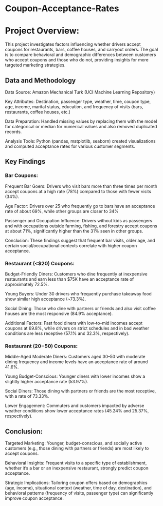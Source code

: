 # Coupon-Acceptance-Rates

# **Project Overview:**
This project investigates factors influencing whether drivers accept coupons for restaurants, bars, coffee houses, and carryout orders. The goal is to compare behavioral and demographic differences between customers who accept coupons and those who do not, providing insights for more targeted marketing strategies.

## **Data and Methodology**
Data Source: Amazon Mechanical Turk (UCI Machine Learning Repository)

Key Attributes: Destination, passenger type, weather, time, coupon type, age, income, marital status, education, and frequency of visits (bars, restaurants, coffee houses, etc.)

Data Preparation: Handled missing values by replacing them with the model for categorical or median for numerical values and also removed duplicated records.

Analysis Tools: Python (pandas, matplotlib, seaborn) created visualizations and computed acceptance rates for various customer segments.

## **Key Findings**
### **Bar Coupons:**
Frequent Bar Goers: Drivers who visit bars more than three times per month accept coupons at a high rate (78%) compared to those with fewer visits (34%).

Age Factor: Drivers over 25 who frequently go to bars have an acceptance rate of about 69%, while other groups are closer to 34%

Passenger and Occupation Influence: Drivers without kids as passengers and with occupations outside farming, fishing, and forestry accept coupons at about 71%, significantly higher than the 31% seen in other groups.

Conclusion: These findings suggest that frequent bar visits, older age, and certain social/occupational contexts correlate with higher coupon acceptance.

 

### **Restaurant (<$20) Coupons:**
Budget-Friendly Diners: Customers who dine frequently at inexpensive restaurants and earn less than $75K have an acceptance rate of approximately 72.5%.

Young Buyers: Under 30 drivers who frequently purchase takeaway food show similar high acceptance (~73.3%).

Social Dining: Those who dine with partners or friends and also visit coffee houses are the most responsive (84.9% acceptance).

Additional Factors: Fast food diners with low-to-mid incomes accept coupons at 69.8%, while drivers on strict schedules and in bad weather conditions are less receptive (57.1% and 32.3%, respectively).

 

### **Restaurant ($20-$50) Coupons:**
Middle-Aged Moderate Diners: Customers aged 30–50 with moderate dining frequency and income levels have an acceptance rate of around 41.6%.

Young Budget-Conscious: Younger diners with lower incomes show a slightly higher acceptance rate (53.97%).

Social Diners: Those dining with partners or friends are the most receptive, with a rate of 73.33%.

Lower Engagement: Commuters and customers impacted by adverse weather conditions show lower acceptance rates (45.24% and 25.37%, respectively).

## **Conclusion:**
Targeted Marketing: Younger, budget-conscious, and socially active customers (e.g., those dining with partners or friends) are most likely to accept coupons.

Behavioral Insights: Frequent visits to a specific type of establishment, whether it’s a bar or an inexpensive restaurant, strongly predict coupon acceptance.

Strategic Implications: Tailoring coupon offers based on demographics (age, income), situational context (weather, time of day, destination), and behavioral patterns (frequency of visits, passenger type) can significantly improve coupon acceptance.


